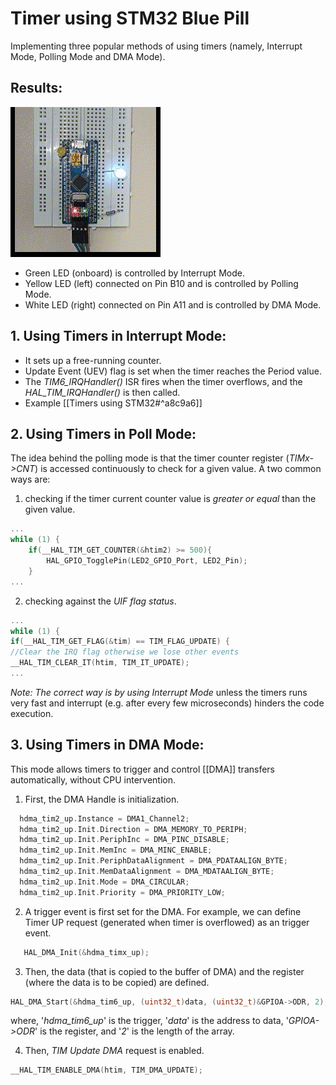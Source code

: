 # Timer using STM32 Blue Pill
Implementing three popular methods of using timers (namely, Interrupt Mode, Polling Mode and DMA Mode). 

## Results:
![](https://github.com/haris-mujeeb/Timer-using-STM32-Blue-Pill/blob/main/Timer_LED_Demo.gif)
- Green LED (onboard) is controlled by Interrupt Mode.
- Yellow LED (left) connected on Pin B10 and is controlled by Polling Mode.
- White LED (right) connected on Pin A11 and is controlled by DMA Mode.

## 1. Using Timers in Interrupt Mode:
- It sets up a free-running counter.
- Update Event (UEV) flag is set when the timer reaches the Period value.
- The *TIM6_IRQHandler()* ISR fires when the timer overflows, and the *HAL_TIM_IRQHandler()* is then called.
- Example [[Timers using STM32#^a8c9a6]]

## 2. Using Timers in Poll Mode:
The idea behind the polling mode is that the timer counter register (*TIMx->CNT*) is accessed continuously to check for a given value.
A two common ways are:
1. checking if the timer current counter value is  *greater or equal* than the given value.
``` C++
...
while (1) {
	if(__HAL_TIM_GET_COUNTER(&htim2) >= 500){
		HAL_GPIO_TogglePin(LED2_GPIO_Port, LED2_Pin);
	}
...
```

2. checking against the *UIF flag status*.
``` C++
...
while (1) {
if(__HAL_TIM_GET_FLAG(&tim) == TIM_FLAG_UPDATE) {
//Clear the IRQ flag otherwise we lose other events
__HAL_TIM_CLEAR_IT(htim, TIM_IT_UPDATE);
...
```

*Note: The correct way is by using Interrupt Mode* unless the timers runs very fast and interrupt (e.g. after every few microseconds) hinders the code execution.

## 3. Using Timers in DMA Mode:
This mode allows timers to trigger and control [[DMA]] transfers automatically, without CPU intervention. 

1. First, the DMA Handle is initialization.
```C++
  hdma_tim2_up.Instance = DMA1_Channel2;
  hdma_tim2_up.Init.Direction = DMA_MEMORY_TO_PERIPH;
  hdma_tim2_up.Init.PeriphInc = DMA_PINC_DISABLE;
  hdma_tim2_up.Init.MemInc = DMA_MINC_ENABLE;
  hdma_tim2_up.Init.PeriphDataAlignment = DMA_PDATAALIGN_BYTE;
  hdma_tim2_up.Init.MemDataAlignment = DMA_MDATAALIGN_BYTE;
  hdma_tim2_up.Init.Mode = DMA_CIRCULAR;
  hdma_tim2_up.Init.Priority = DMA_PRIORITY_LOW;
```

2. A trigger event is first set for the DMA.  For example, we can define Timer UP request (generated when timer is overflowed) as an trigger event. 
```C++
   HAL_DMA_Init(&hdma_timx_up);
```

3. Then, the data (that is copied to the buffer of DMA) and the register (where the data is to be copied) are defined.
```C++
HAL_DMA_Start(&hdma_tim6_up, (uint32_t)data, (uint32_t)&GPIOA->ODR, 2);
```
where, '*hdma_tim6_up*' is the trigger, '*data*' is the address to data, '*GPIOA->ODR*' is the register, and '*2*' is the length of the array. 

4. Then, *TIM Update DMA* request is enabled.
```C++
__HAL_TIM_ENABLE_DMA(htim, TIM_DMA_UPDATE);
